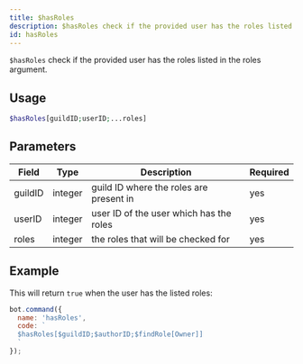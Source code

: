```yaml
---
title: $hasRoles 
description: $hasRoles check if the provided user has the roles listed in the roles argument.
id: hasRoles
---
```


`$hasRoles` check if the provided user has the roles listed in the roles argument.

## Usage

```php
$hasRoles[guildID;userID;...roles]
```

## Parameters 


| Field     | Type    | Description                                        | Required |
|-----------|---------|----------------------------------------------------|----------|
| guildID      | integer  | guild ID where the roles are present in                             | yes      |
| userID     | integer  | user ID of the user which has the roles        | yes       |
| roles        | integer  | the roles that will be checked for                   | yes      |


## Example

This will return `true` when the user has the listed roles:

```javascript
bot.command({
  name: 'hasRoles',
  code: `
  $hasRoles[$guildID;$authorID;$findRole[Owner]]
  `
});
```
